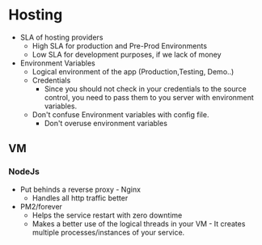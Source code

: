 # Hosting

- SLA of hosting providers
  - High SLA for production and Pre-Prod Environments
  - Low SLA for development purposes, if we lack of money
- Environment Variables
  - Logical environment of the app (Production,Testing, Demo..)
  - Credentials
    - Since you should not check in your credentials to the source control, you need to pass them to you server with environment variables.
  - Don't confuse Environment variables with config file.
    - Don't overuse environment variables

## VM

### NodeJs

- Put behinds a reverse proxy - Nginx
  - Handles all http traffic better
- PM2/forever
  - Helps the service restart with zero downtime
  - Makes a better use of the logical threads in your VM - It creates multiple processes/instances of your service.
